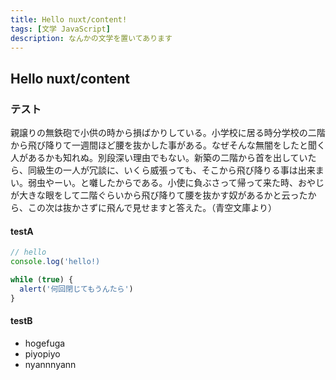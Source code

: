 ```yaml
---
title: Hello nuxt/content!
tags: [文学 JavaScript]
description: なんかの文学を置いてあります
---
```

## Hello nuxt/content

### テスト

親譲りの無鉄砲で小供の時から損ばかりしている。小学校に居る時分学校の二階から飛び降りて一週間ほど腰を抜かした事がある。なぜそんな無闇をしたと聞く人があるかも知れぬ。別段深い理由でもない。新築の二階から首を出していたら、同級生の一人が冗談に、いくら威張っても、そこから飛び降りる事は出来まい。弱虫やーい。と囃したからである。小使に負ぶさって帰って来た時、おやじが大きな眼をして二階ぐらいから飛び降りて腰を抜かす奴があるかと云ったから、この次は抜かさずに飛んで見せますと答えた。（青空文庫より）

#### testA

```javascript
// hello
console.log('hello!)

while (true) {
  alert('何回閉じてもうんたら')
}
```

#### testB

- hogefuga
- piyopiyo
- nyannnyann
